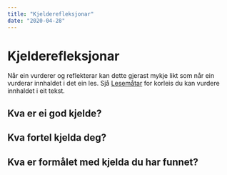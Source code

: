 ```yaml
---
title: "Kjelderefleksjonar"
date: "2020-04-28"
---
```

# Kjelderefleksjonar
Når ein vurderer og reflekterar kan dette gjerast mykje likt som når ein vurderar innhaldet i det ein les. Sjå [Lesemåtar](/studieteknitt/lesemåter) for korleis du kan vurdere innhaldet i eit tekst. 

## Kva er ei god kjelde?


## Kva fortel kjelda deg?


## Kva er formålet med kjelda du har funnet? 

